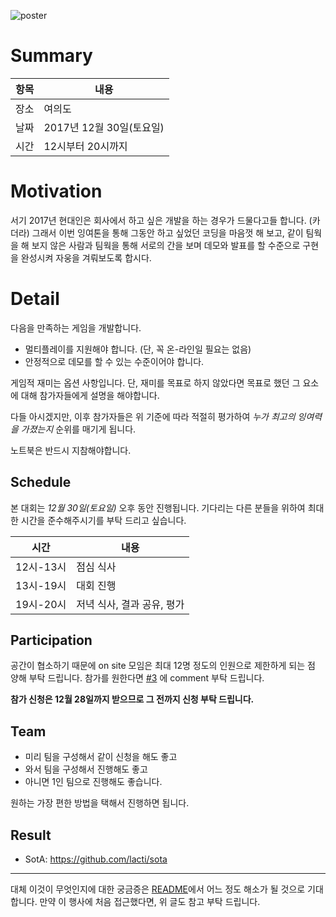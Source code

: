 ![poster](https://github.com/lacti/yyt/blob/master/5/yyt_5.png)

# Summary

| 항목 | 내용 |
| --- | --- |
| 장소 | 여의도 |
| 날짜 | 2017년 12월 30일(토요일) |
| 시간 | 12시부터 20시까지 |

# Motivation

서기 2017년 현대인은 회사에서 하고 싶은 개발을 하는 경우가 드물다고들 합니다. (카더라)
그래서 이번 잉여톤을 통해 그동안 하고 싶었던 코딩을 마음껏 해 보고,
같이 팀웍을 해 보지 않은 사람과 팀웍을 통해 서로의 간을 보며
데모와 발표를 할 수준으로 구현을 완성시켜 자웅을 겨뤄보도록 합시다.

# Detail

다음을 만족하는 게임을 개발합니다.

- 멀티플레이를 지원해야 합니다. (단, 꼭 온-라인일 필요는 없음)
- 안정적으로 데모를 할 수 있는 수준이어야 합니다.

게임적 재미는 옵션 사항입니다. 단, 재미를 목표로 하지 않았다면 목표로 했던 그 요소에 대해 참가자들에게 설명을 해야합니다.

다들 아시겠지만, 이후 참가자들은 위 기준에 따라 적절히 평가하여 *누가 최고의 잉여력을 가졌는지* 순위를 매기게 됩니다.

노트북은 반드시 지참해야합니다.

## Schedule

본 대회는 *12월 30일(토요일)* 오후 동안 진행됩니다. 기다리는 다른 분들을 위하여 최대한 시간을 준수해주시기를 부탁 드리고 싶습니다.

| 시간 | 내용 |
| --- | --- |
| 12시-13시 | 점심 식사 |
| 13시-19시 | 대회 진행 |
| 19시-20시 | 저녁 식사, 결과 공유, 평가 |

## Participation

공간이 협소하기 때문에 on site 모임은 최대 12명 정도의 인원으로 제한하게 되는 점 양해 부탁 드립니다.
참가를 원한다면 [#3](https://github.com/lacti/yyt/issues/3) 에 comment 부탁 드립니다.

**참가 신청은 12월 28일까지 받으므로 그 전까지 신청 부탁 드립니다.**

## Team

- 미리 팀을 구성해서 같이 신청을 해도 좋고
- 와서 팀을 구성해서 진행해도 좋고
- 아니면 1인 팀으로 진행해도 좋습니다.

원하는 가장 편한 방법을 택해서 진행하면 됩니다.

## Result

- SotA: https://github.com/lacti/sota
---

대체 이것이 무엇인지에 대한 궁금증은 [README](https://github.com/lacti/yyt/blob/master/README.md)에서 어느 정도 해소가 될 것으로 기대합니다.
만약 이 행사에 처음 접근했다면, 위 글도 참고 부탁 드립니다.
